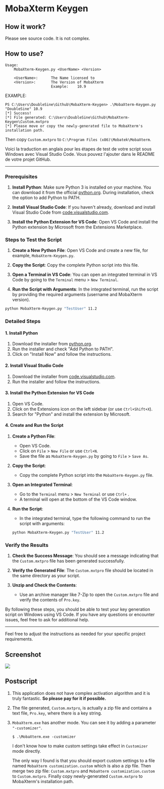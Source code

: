 # MobaXterm Keygen

## How it work?

Please see source code. It is not complex.

## How to use?

```
Usage:
    MobaXterm-Keygen.py <UserName> <Version>

    <UserName>:      The Name licensed to
    <Version>:       The Version of MobaXterm
                     Example:    10.9
```

EXAMPLE:

```
PS C:\Users\DoubleSine\Github\MobaXterm-Keygen> .\MobaXterm-Keygen.py "DoubleSine" 10.9
[*] Success!
[*] File generated: C:\Users\DoubleSine\Github\MobaXterm-Keygen\Custom.mxtpro
[*] Please move or copy the newly-generated file to MobaXterm's installation path.
```

Then copy `Custom.mxtpro` to `C:\Program Files (x86)\Mobatek\MobaXterm`.


Voici la traduction en anglais pour les étapes de test de votre script sous Windows avec Visual Studio Code. Vous pouvez l'ajouter dans le README de votre projet GitHub.

---

### Prerequisites

1. **Install Python**: Make sure Python 3 is installed on your machine. You can download it from the official [python.org](https://www.python.org/). During installation, check the option to add Python to PATH.

2. **Install Visual Studio Code**: If you haven't already, download and install Visual Studio Code from [code.visualstudio.com](https://code.visualstudio.com/).

3. **Install the Python Extension for VS Code**: Open VS Code and install the Python extension by Microsoft from the Extensions Marketplace.

### Steps to Test the Script

1. **Create a New Python File**: Open VS Code and create a new file, for example, `MobaXterm-Keygen.py`.

2. **Copy the Script**: Copy the complete Python script into this file.

3. **Open a Terminal in VS Code**: You can open an integrated terminal in VS Code by going to the `Terminal` menu > `New Terminal`.

4. **Run the Script with Arguments**: In the integrated terminal, run the script by providing the required arguments (username and MobaXterm version).

```bash
python MobaXterm-Keygen.py "TestUser" 11.2
```

### Detailed Steps

#### 1. Install Python

1. Download the installer from [python.org](https://www.python.org/downloads/).
2. Run the installer and check "Add Python to PATH".
3. Click on "Install Now" and follow the instructions.

#### 2. Install Visual Studio Code

1. Download the installer from [code.visualstudio.com](https://code.visualstudio.com/).
2. Run the installer and follow the instructions.

#### 3. Install the Python Extension for VS Code

1. Open VS Code.
2. Click on the Extensions icon on the left sidebar (or use `Ctrl+Shift+X`).
3. Search for "Python" and install the extension by Microsoft.

#### 4. Create and Run the Script

1. **Create a Python File**:
   - Open VS Code.
   - Click on `File` > `New File` or use `Ctrl+N`.
   - Save the file as `MobaXterm-Keygen.py` by going to `File` > `Save As`.

2. **Copy the Script**:
   - Copy the complete Python script into the `MobaXterm-Keygen.py` file.

3. **Open an Integrated Terminal**:
   - Go to the `Terminal` menu > `New Terminal` or use `Ctrl+` .
   - A terminal will open at the bottom of the VS Code window.

4. **Run the Script**:
   - In the integrated terminal, type the following command to run the script with arguments:
   ```bash
   python MobaXterm-Keygen.py "TestUser" 11.2
   ```

### Verify the Results

1. **Check the Success Message**: You should see a message indicating that the `Custom.mxtpro` file has been generated successfully.

2. **Verify the Generated File**: The `Custom.mxtpro` file should be located in the same directory as your script.

3. **Unzip and Check the Contents**:
   - Use an archive manager like 7-Zip to open the `Custom.mxtpro` file and verify the contents of `Pro.key`.

By following these steps, you should be able to test your key generation script on Windows using VS Code. If you have any questions or encounter issues, feel free to ask for additional help.

---

Feel free to adjust the instructions as needed for your specific project requirements.


## Screenshot

![](pic0.png)

## Postscript

1. This application does not have complex activation algorithm and it is truly fantastic. __So please pay for it if possible.__

2. The file generated, `Custom.mxtpro`, is actually a zip file and contains a text file, `Pro.key`, where there is a key string. 

3. `MobaXterm.exe` has another mode. You can see it by adding a parameter `"-customizer"`.

   ```
   $ .\MobaXterm.exe -customizer
   ```

   I don't know how to make custom settings take effect in `Customizer` mode directly. 
   
   The only way I found is that you should export custom settings to a file named `MobaXterm customization.custom` which is also a zip file. Then merge two zip file: `Custom.mxtpro` and `MobaXterm customization.custom` to `Custom.mxtpro`. Finally copy newly-generated `Custom.mxtpro` to MobaXterm's installation path.

